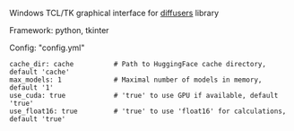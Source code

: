 Windows TCL/TK graphical interface for [diffusers](https://github.com/huggingface/diffusers) library  
  
Framework: python, tkinter  
  
Config: "config.yml"  
```
cache_dir: cache          # Path to HuggingFace cache directory, default 'cache'
max_models: 1             # Maximal number of models in memory, default '1'
use_cuda: true            # 'true' to use GPU if available, default 'true'
use_float16: true         # 'true' to use 'float16' for calculations, default 'true'
 ```
